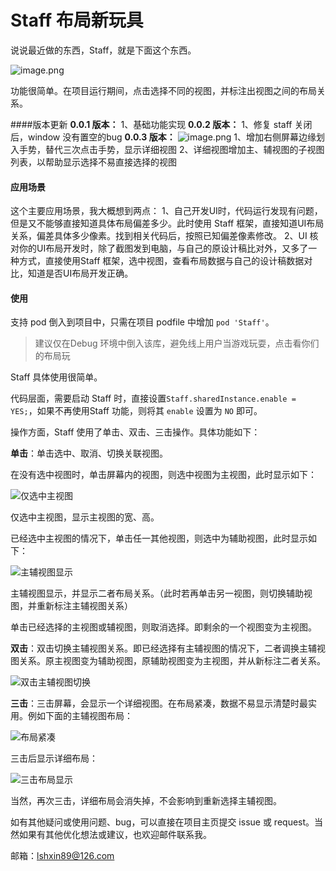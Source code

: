 # Staff 布局新玩具

说说最近做的东西，Staff，就是下面这个东西。

![image.png](https://upload-images.jianshu.io/upload_images/312211-27d7c1ad75d663d1.png?imageMogr2/auto-orient/strip%7CimageView2/2/w/310)

功能很简单。在项目运行期间，点击选择不同的视图，并标注出视图之间的布局关系。

####版本更新
**0.0.1 版本：**
1、基础功能实现
**0.0.2 版本：**
1、修复 staff 关闭后，window 没有置空的bug
 **0.0.3 版本：**
![image.png](https://upload-images.jianshu.io/upload_images/312211-402504eb1bdb0d74.png?imageMogr2/auto-orient/strip%7CimageView2/2/w/310)
1、增加右侧屏幕边缘划入手势，替代三次点击手势，显示详细视图
2、详细视图增加主、辅视图的子视图列表，以帮助显示选择不易直接选择的视图

#### 应用场景
这个主要应用场景，我大概想到两点：
1、自己开发UI时，代码运行发现有问题，但是又不能够直接知道具体布局偏差多少。此时使用 Staff 框架，直接知道UI布局关系，偏差具体多少像素。找到相关代码后，按照已知偏差像素修改。
2、UI 核对你的UI布局开发时，除了截图发到电脑，与自己的原设计稿比对外，又多了一种方式，直接使用Staff 框架，选中视图，查看布局数据与自己的设计稿数据对比，知道是否UI布局开发正确。

#### 使用
支持 pod 倒入到项目中，只需在项目 podfile 中增加 `pod 'Staff'`。

>建议仅在Debug 环境中倒入该库，避免线上用户当游戏玩耍，点击看你们的布局玩

Staff 具体使用很简单。

代码层面，需要启动 Staff 时，直接设置`Staff.sharedInstance.enable = YES;`，如果不再使用Staff 功能，则将其 `enable` 设置为 `NO` 即可。

操作方面，Staff 使用了单击、双击、三击操作。具体功能如下：

**单击**：单击选中、取消、切换关联视图。

在没有选中视图时，单击屏幕内的视图，则选中视图为主视图，此时显示如下：

![仅选中主视图](https://upload-images.jianshu.io/upload_images/312211-7c8b23ee1e98f27e.png?imageMogr2/auto-orient/strip%7CimageView2/2/w/1240)

仅选中主视图，显示主视图的宽、高。

已经选中主视图的情况下，单击任一其他视图，则选中为辅助视图，此时显示如下：

![主辅视图显示](https://upload-images.jianshu.io/upload_images/312211-f54269d66f21ec12.png?imageMogr2/auto-orient/strip%7CimageView2/2/w/1240)

主辅视图显示，并显示二者布局关系。（此时若再单击另一视图，则切换辅助视图，并重新标注主辅视图关系）

单击已经选择的主视图或辅视图，则取消选择。即剩余的一个视图变为主视图。

**双击**：双击切换主辅视图关系。即已经选择有主辅视图的情况下，二者调换主辅视图关系。原主视图变为辅助视图，原辅助视图变为主视图，并从新标注二者关系。

![双击主辅视图切换](https://upload-images.jianshu.io/upload_images/312211-11b0011bb87e3303.png?imageMogr2/auto-orient/strip%7CimageView2/2/w/1240)

**三击**：三击屏幕，会显示一个详细视图。在布局紧凑，数据不易显示清楚时最实用。例如下面的主辅视图布局：

![布局紧凑](https://upload-images.jianshu.io/upload_images/312211-947f0914a8a245b9.png?imageMogr2/auto-orient/strip%7CimageView2/2/w/620)

三击后显示详细布局：

![三击布局显示](https://upload-images.jianshu.io/upload_images/312211-cbcf499b27a9283a.png?imageMogr2/auto-orient/strip%7CimageView2/2/w/620)

当然，再次三击，详细布局会消失掉，不会影响到重新选择主辅视图。

如有其他疑问或使用问题、bug，可以直接在项目主页提交 issue 或 request。当然如果有其他优化想法或建议，也欢迎邮件联系我。

邮箱：lshxin89@126.com
